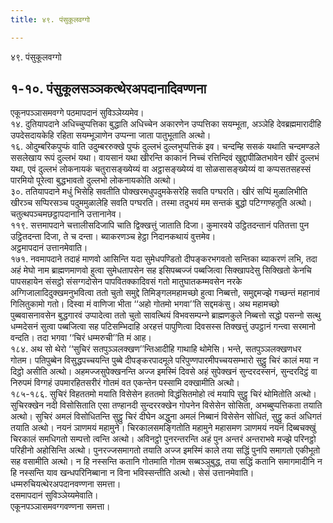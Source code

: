 ```yaml
---
title: ४९. पंसुकूलवग्गो

---
```

४९. पंसुकूलवग्गो  


## १-१०. पंसुकूलसञ्‍ञकत्थेरअपदानादिवण्णना

एकूनपञ्‍ञासमवग्गे पठमापदानं सुविञ्‍ञेय्यमेव।  
१४. दुतियापदाने अधिच्‍चुप्पत्तिका बुद्धाति अधिच्‍चेन अकारणेन उप्पत्तिका सयम्भूता, अञ्‍ञेहि देवब्रह्ममारादीहि उपदेसदायकेहि रहिता सयम्भूञाणेन उप्पन्‍ना जाता पातुभूताति अत्थो।  
१६. ओदुम्बरिकपुप्फं वाति उदुम्बररुक्खे पुप्फं दुल्‍लभं दुल्‍लभुप्पत्तिकं इव। चन्दम्हि ससकं यथाति चन्दमण्डले ससलेखाय रूपं दुल्‍लभं यथा। वायसानं यथा खीरन्ति काकानं निच्‍चं रत्तिन्दिवं खुद्दापीळितभावेन खीरं दुल्‍लभं यथा, एवं दुल्‍लभं लोकनायकं चतुरासङ्ख्येय्यं वा अट्ठासङ्ख्येय्यं वा सोळसासङ्ख्येय्यं वा कप्पसतसहस्सं पारमियो पूरेत्वा बुद्धभावतो दुल्‍लभो लोकनायकोति अत्थो।  
३०. ततियापदाने मधुं भिसेहि सवतीति पोक्खरमधुपदुमकेसरेहि सवति पग्घरति। खीरं सप्पिं मुळालिभीति खीरञ्‍च सप्पिरसञ्‍च पदुममुळालेहि सवति पग्घरति। तस्मा तदुभयं मम सन्तकं बुद्धो पटिग्गण्हतूति अत्थो।  
चतुत्थपञ्‍चमछट्ठापदानानि उत्तानानेव।  
११९. सत्तमापदाने चत्तालीसदिजापि चाति द्विक्खत्तुं जाताति दिजा। कुमारवये उट्ठितदन्तानं पतितत्ता पुन उट्ठितदन्ता दिजा, ते च दन्ता। ब्याकरणञ्‍च हेट्ठा निदानकथायं वुत्तमेव।  
अट्ठमापदानं उत्तानमेवाति।  
१७१. नवमापदाने तदाहं माणवो आसिन्ति यदा सुमेधपण्डितो दीपङ्करभगवतो सन्तिका ब्याकरणं लभि, तदा अहं मेघो नाम ब्राह्मणमाणवो हुत्वा सुमेधतापसेन सह इसिपब्बज्‍जं पब्बजित्वा सिक्खापदेसु सिक्खितो केनचि पापसहायेन संसट्ठो संसग्गदोसेन पापवितक्‍कादिवसं गतो मातुघातकम्मवसेन नरके अग्गिजालादिदुक्खमनुभवित्वा ततो चुतो समुद्दे तिमिङ्गलमहामच्छो हुत्वा निब्बत्तो, समुद्दमज्झे गच्छन्तं महानावं गिलितुकामो गतो। दिस्वा मं वाणिजा भीता ‘‘अहो गोतमो भगवा’’ति सद्दमकंसु। अथ महामच्छो पुब्बवासनावसेन बुद्धगारवं उप्पादेत्वा ततो चुतो सावत्थियं विभवसम्पन्‍ने ब्राह्मणकुले निब्बत्तो सद्धो पसन्‍नो सत्थु धम्मदेसनं सुत्वा पब्बजित्वा सह पटिसम्भिदाहि अरहत्तं पापुणित्वा दिवसस्स तिक्खत्तुं उपट्ठानं गन्त्वा सरमानो वन्दति। तदा भगवा ‘‘चिरं धम्मरुची’’ति मं आह।  
१८४. अथ सो थेरो ‘‘सुचिरं सतपुञ्‍ञलक्खण’’न्तिआदीहि गाथाहि थोमेसि। भन्ते, सतपुञ्‍ञलक्खणधर गोतम। पतिपुब्बेन विसुद्धपच्‍चयन्ति पुब्बे दीपङ्करपादमूले परिपुण्णपारमीपच्‍चयसम्भारो सुट्ठु चिरं कालं मया न दिट्ठो असीति अत्थो। अहमज्‍जसुपेक्खनन्ति अज्‍ज इमस्मिं दिवसे अहं सुपेक्खनं सुन्दरदस्सनं, सुन्दरदिट्ठं वा निरुपमं विग्गहं उपमारहितसरीरं गोतमं वत एकन्तेन पस्सामि दक्खामीति अत्थो।  
१८५-१८६. सुचिरं विहततमो मयाति विसेसेन हततमो विद्धंसितमोहो त्वं मयापि सुट्ठु चिरं थोमितोति अत्थो। सुचिरक्खेन नदी विसोसिताति एसा तण्हानदी सुन्दररक्खेन गोपनेन विसेसेन सोसिता, अभब्बुप्पत्तिकता तयाति अत्थो। सुचिरं अमलं विसोधितन्ति सुट्ठु चिरं दीघेन अद्धुना अमलं निब्बानं विसेसेन सोधितं, सुट्ठु कतं अधिगतं तयाति अत्थो। नयनं ञाणमयं महामुने। चिरकालसमङ्गितोति महामुने महासमण ञाणमयं नयनं दिब्बचक्खुं चिरकालं समधिगतो सम्पत्तो त्वन्ति अत्थो। अविनट्ठो पुनरन्तरन्ति अहं पुन अन्तरं अन्तराभवे मज्झे परिनट्ठो परिहीनो अहोसिन्ति अत्थो। पुनरज्‍जसमागतो तयाति अज्‍ज इमस्मिं काले तया सद्धिं पुनपि समागतो एकीभूतो सह वसामीति अत्थो। न हि नस्सन्ति कतानि गोतमाति गोतम सब्बञ्‍ञुबुद्ध, तया सद्धिं कतानि समागमादीनि न हि नस्सन्ति याव खन्धपरिनिब्बाना न विना भविस्सन्तीति अत्थो। सेसं उत्तानमेवाति।  
धम्मरुचियत्थेरअपदानवण्णना समत्ता।  
दसमापदानं सुविञ्‍ञेय्यमेवाति।  
एकूनपञ्‍ञासमवग्गवण्णना समत्ता।  